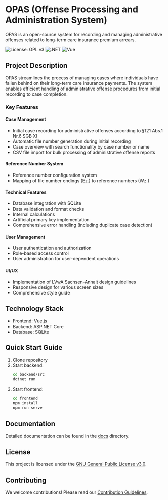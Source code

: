 # OPAS (Offense Processing and Administration System)

OPAS is an open-source system for recording and managing administrative offenses related to long-term care insurance premium arrears.

![License: GPL v3](https://img.shields.io/badge/License-GPLv3-blue.svg)
![.NET](https://img.shields.io/badge/.NET-8.0-512BD4)
![Vue](https://img.shields.io/badge/Vue.js-3.x-4FC08D)

## Project Description

OPAS streamlines the process of managing cases where individuals have fallen behind on their long-term care insurance payments. The system enables efficient handling of administrative offense procedures from initial recording to case completion.

### Key Features

#### Case Management
- Initial case recording for administrative offenses according to §121 Abs.1 Nr.6 SGB XI
- Automatic file number generation during initial recording
- Case overview with search functionality by case number or name
- CSV file import for bulk processing of administrative offense reports

#### Reference Number System
- Reference number configuration system
- Mapping of file number endings (Ez.) to reference numbers (Wz.)

#### Technical Features
- Database integration with SQLite
- Data validation and format checks
- Internal calculations
- Artificial primary key implementation
- Comprehensive error handling (including duplicate case detection)

#### User Management
- User authentication and authorization
- Role-based access control
- User administration for user-dependent operations

#### UI/UX
- Implementation of LVwA Sachsen-Anhalt design guidelines
- Responsive design for various screen sizes
- Comprehensive style guide

## Technology Stack

- Frontend: Vue.js
- Backend: ASP.NET Core
- Database: SQLite

## Quick Start Guide

1. Clone repository
2. Start backend:
   ```bash
   cd backend/src
   dotnet run
   ```
3. Start frontend:
   ```bash
   cd frontend
   npm install
   npm run serve
   ```

## Documentation

Detailed documentation can be found in the [docs](./docs) directory.

## License

This project is licensed under the [GNU General Public License v3.0](LICENSE).

## Contributing

We welcome contributions! Please read our [Contribution Guidelines](docs/CONTRIBUTING.md).
